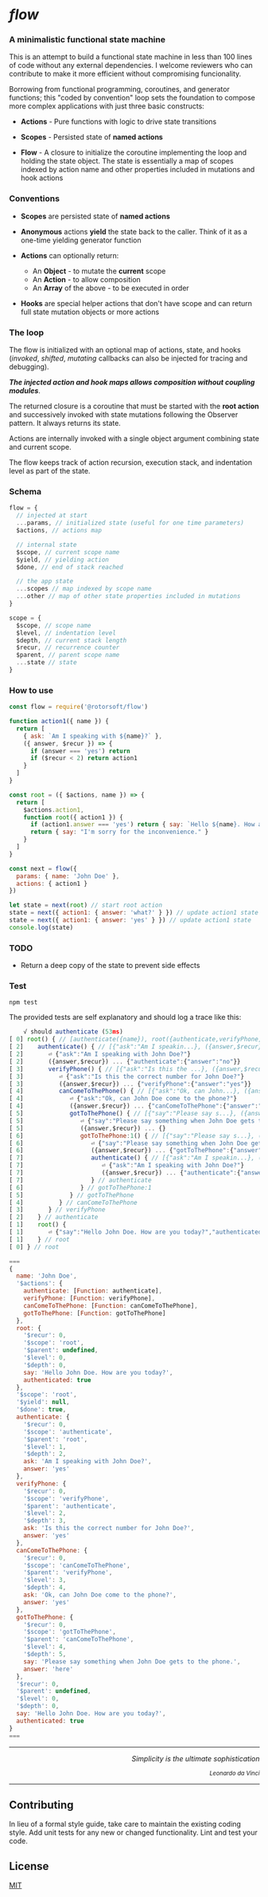 # _flow_

### A minimalistic functional state machine

This is an attempt to build a functional state machine in less than 100 lines of code without any external dependencies. I welcome reviewers who can contribute to make it more efficient without compromising funcionality.

Borrowing from functional programming, coroutines, and generator functions; this "coded by convention" loop sets the foundation to compose more complex applications with just three basic constructs:

- **Actions** - Pure functions with logic to drive state transitions

- **Scopes** - Persisted state of **named actions**

- **Flow** - A closure to initialize the coroutine implementing the loop and holding the state object. The state is essentially a map of scopes indexed by action name and other properties included in mutations and hook actions

### Conventions

- **Scopes** are persisted state of **named actions**

- **Anonymous** actions **yield** the state back to the caller. Think of it as a one-time yielding generator function

- **Actions** can optionally return:

  - An **Object** - to mutate the **current** scope
  - An **Action** - to allow composition
  - An **Array** of the above - to be executed in order

- **Hooks** are special helper actions that don't have scope and can return full state mutation objects or more actions

### The loop

The flow is initialized with an optional map of actions, state, and hooks (_invoked_, _shifted_, _mutating_ callbacks can also be injected for tracing and debugging).

**_The injected action and hook maps allows composition without coupling modules_**.

The returned closure is a coroutine that must be started with the **root action** and successively invoked with state mutations following the Observer pattern. It always returns its state.

Actions are internally invoked with a single object argument combining state and current scope.

The flow keeps track of action recursion, execution stack, and indentation level as part of the state.

### Schema

```javascript
flow = {
  // injected at start
  ...params, // initialized state (useful for one time parameters)
  $actions, // actions map

  // internal state
  $scope, // current scope name
  $yield, // yielding action
  $done, // end of stack reached

  // the app state
  ...scopes // map indexed by scope name
  ...other // map of other state properties included in mutations
}

scope = {
  $scope, // scope name
  $level, // indentation level
  $depth, // current stack length
  $recur, // recurrence counter
  $parent, // parent scope name
  ...state // state
}
```

### How to use

```javascript
const flow = require('@rotorsoft/flow')

function action1({ name }) {
  return [
    { ask: `Am I speaking with ${name}?` },
    ({ answer, $recur }) => {
      if (answer === 'yes') return
      if ($recur < 2) return action1
    }
  ]
}

const root = ({ $actions, name }) => {
  return [
    $actions.action1,
    function root({ action1 }) {
      if (action1.answer === 'yes') return { say: `Hello ${name}. How are you today?` }
      return { say: "I'm sorry for the inconvenience." }
    }
  ]
}

const next = flow({
  params: { name: 'John Doe' },
  actions: { action1 }
})

let state = next(root) // start root action
state = next({ action1: { answer: 'what?' } }) // update action1 state
state = next({ action1: { answer: 'yes' } }) // update action1 state
console.log(state)
```

### TODO

- Return a deep copy of the state to prevent side effects

### Test

```
npm test
```

The provided tests are self explanatory and should log a trace like this:

```javascript
    √ should authenticate (53ms)
[ 0] root() { // [authenticate({name}), root({authenticate,verifyPhone,canComeToThePhone})]
[ 2]    authenticate() { // [{"ask":"Am I speakin...}, ({answer,$recur})]
[ 2]       ⏎ {"ask":"Am I speaking with John Doe?"}
[ 2]       ({answer,$recur}) ... {"authenticate":{"answer":"no"}}
[ 3]       verifyPhone() { // [{"ask":"Is this the ...}, ({answer,$recur})]
[ 3]          ⏎ {"ask":"Is this the correct number for John Doe?"}
[ 3]          ({answer,$recur}) ... {"verifyPhone":{"answer":"yes"}}
[ 4]          canComeToThePhone() { // [{"ask":"Ok, can John...}, ({answer,$recur})]
[ 4]             ⏎ {"ask":"Ok, can John Doe come to the phone?"}
[ 4]             ({answer,$recur}) ... {"canComeToThePhone":{"answer":"yes"}}
[ 5]             gotToThePhone() { // [{"say":"Please say s...}, ({answer,$recur})]
[ 5]                ⏎ {"say":"Please say something when John Doe gets to the phone."}
[ 5]                ({answer,$recur}) ... {}
[ 6]                gotToThePhone:1() { // [{"say":"Please say s...}, ({answer,$recur})]
[ 6]                   ⏎ {"say":"Please say something when John Doe gets to the phone."}
[ 6]                   ({answer,$recur}) ... {"gotToThePhone":{"answer":"here"}}
[ 7]                   authenticate() { // [{"ask":"Am I speakin...}, ({answer,$recur})]
[ 7]                      ⏎ {"ask":"Am I speaking with John Doe?"}
[ 7]                      ({answer,$recur}) ... {"authenticate":{"answer":"yes"}}
[ 7]                   } // authenticate
[ 6]                } // gotToThePhone:1
[ 5]             } // gotToThePhone
[ 4]          } // canComeToThePhone
[ 3]       } // verifyPhone
[ 2]    } // authenticate
[ 1]    root() {
[ 1]       ⏎ {"say":"Hello John Doe. How are you today?","authenticated":true}
[ 1]    } // root
[ 0] } // root

===
{
  name: 'John Doe',
  '$actions': {
    authenticate: [Function: authenticate],
    verifyPhone: [Function: verifyPhone],
    canComeToThePhone: [Function: canComeToThePhone],
    gotToThePhone: [Function: gotToThePhone]
  },
  root: {
    '$recur': 0,
    '$scope': 'root',
    '$parent': undefined,
    '$level': 0,
    '$depth': 0,
    say: 'Hello John Doe. How are you today?',
    authenticated: true
  },
  '$scope': 'root',
  '$yield': null,
  '$done': true,
  authenticate: {
    '$recur': 0,
    '$scope': 'authenticate',
    '$parent': 'root',
    '$level': 1,
    '$depth': 2,
    ask: 'Am I speaking with John Doe?',
    answer: 'yes'
  },
  verifyPhone: {
    '$recur': 0,
    '$scope': 'verifyPhone',
    '$parent': 'authenticate',
    '$level': 2,
    '$depth': 3,
    ask: 'Is this the correct number for John Doe?',
    answer: 'yes'
  },
  canComeToThePhone: {
    '$recur': 0,
    '$scope': 'canComeToThePhone',
    '$parent': 'verifyPhone',
    '$level': 3,
    '$depth': 4,
    ask: 'Ok, can John Doe come to the phone?',
    answer: 'yes'
  },
  gotToThePhone: {
    '$recur': 0,
    '$scope': 'gotToThePhone',
    '$parent': 'canComeToThePhone',
    '$level': 4,
    '$depth': 5,
    say: 'Please say something when John Doe gets to the phone.',
    answer: 'here'
  },
  '$recur': 0,
  '$parent': undefined,
  '$level': 0,
  '$depth': 0,
  say: 'Hello John Doe. How are you today?',
  authenticated: true
}
===
```

---

<div align="right">
 <i>Simplicity is the ultimate sophistication</i>

<small><i>Leonardo da Vinci</i></small>

</div>

---

## Contributing

In lieu of a formal style guide, take care to maintain the existing coding style. Add unit tests for any new or changed functionality. Lint and test your code.

## License

[MIT](https://choosealicense.com/licenses/mit/)
